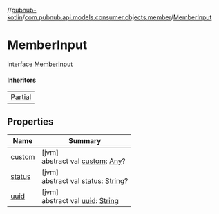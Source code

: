//[pubnub-kotlin](../../../index.md)/[com.pubnub.api.models.consumer.objects.member](../index.md)/[MemberInput](index.md)

# MemberInput

interface [MemberInput](index.md)

#### Inheritors

| |
|---|
| [Partial](../-p-n-member/-partial/index.md) |

## Properties

| Name | Summary |
|---|---|
| [custom](custom.md) | [jvm]<br>abstract val [custom](custom.md): [Any](https://kotlinlang.org/api/latest/jvm/stdlib/kotlin/-any/index.html)? |
| [status](status.md) | [jvm]<br>abstract val [status](status.md): [String](https://kotlinlang.org/api/latest/jvm/stdlib/kotlin/-string/index.html)? |
| [uuid](uuid.md) | [jvm]<br>abstract val [uuid](uuid.md): [String](https://kotlinlang.org/api/latest/jvm/stdlib/kotlin/-string/index.html) |
